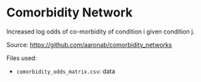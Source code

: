 # Comorbidity Network

Increased log odds of co-morbidity of condition i given condition j.

Source: https://github.com/aaronab/comorbidity_networks

Files used:
- `comorbidity_odds_matrix.csv`: data
